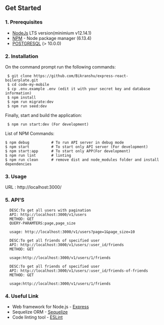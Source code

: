 ## Get Started

### 1. Prerequisites

- [NodeJs](https://nodejs.org/en/) LTS version(minimium v12.14.1)
- [NPM](https://npmjs.org/) - Node package manager (6.13.4)
- [POSTGRESQL](https://www.postgresql.org/) (> 10.0.0)

### 2. Installation

On the command prompt run the following commands:

``` 
 $ git clone https://github.com/Bikranshu/express-react-boilerplate.git
 $ cd code-my-mobile
 $ cp .env.example .env (edit it with your secret key and database information)
 $ npm install
 $ npm run migrate:dev
 $ npm run seed:dev
 ```
 Finally, start and build the application:
 
 ```
  $ npm run start:dev (For development)
 ```

List of NPM Commands:
 
  ```
  $ npm debug          # To run API server in debug mode
  $ npm start          # To start only API server (For development)
  $ npm start:app      # To start only APP(For development)
  $ npm run lint       # linting
  $ npm run clean      # remove dist and node_modules folder and install dependencies
 ```

### 3. Usage

URL : http://localhost:3000/

### 5. API'S
```
  DESC:To get all users with pagination
  API: http://localhost:3000/v1/users 
  METHOD: GET
  QUERY-PARAMTERS:page,page_size

  usage: http://localhost:3000/v1/users?page=1&page_size=10
```
```
  DESC:To get all friends of specified user
  API: http://localhost:3000/v1/users/:user_id/friends  
  METHOD: GET
   
  usage:http://localhost:3000/v1/users/1/friends 
```
```
  DESC:To get all friends of specified user
  API: http://localhost:3000/v1/users/:user_id/friends-of-friends  
  METHOD: GET
   
  usage:http://localhost:3000/v1/users/1/friends 
```

    
### 4. Useful Link
- Web framework for Node.js - [Express](http://expressjs.com/)
- Sequelize ORM - [Sequelize](https://sequelize.org/)
- Code linting tool - [ESLint](http://eslint.org/)

